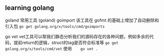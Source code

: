 
## learning golang

goland 常用工具  (goland)
goimport 该工具在 gofmt 的基础上增加了自动删除和引入包
`go get golang.org/x/tools/cmd/goimports`

go vet vet工具可以帮我们静态分析我们的源码存在的各种问题，例如多余的代码，提前return的逻辑，struct的tag是否符合标准等
`go get golang.org/x/tools/cmd/vet`
使用　　`go vet .`